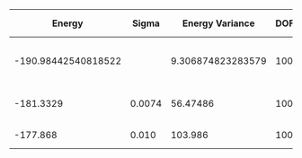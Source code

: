 | Energy              | Sigma  | Energy Variance   | DOF | Einf | Method                       | Data Repository |
|---------------------|--------|-------------------|-----|------|------------------------------|-----------------|
| -190.98442540818522 |        | 9.306874823283579 | 100 | 0    | DMRG (bond dimension = 1024) |                 |
| -181.3329           | 0.0074 | 56.47486          | 100 | 0    | RBM (alpha = 1)              |                 |
| -177.868            | 0.010  | 103.986           | 100 | 0    | Jastrow baseline             |                 |
